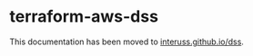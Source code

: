 # terraform-aws-dss

This documentation has been moved to [interuss.github.io/dss](https://interuss.github.io/dss).
